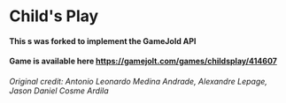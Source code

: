 # Child's Play
#### This s was forked to implement the GameJold API
#### Game is available here https://gamejolt.com/games/childsplay/414607
###### Original credit: Antonio Leonardo Medina Andrade, Alexandre Lepage, Jason Daniel Cosme Ardila
